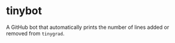 # tinybot

A GitHub bot that automatically prints the number of lines added or removed from `tinygrad`.